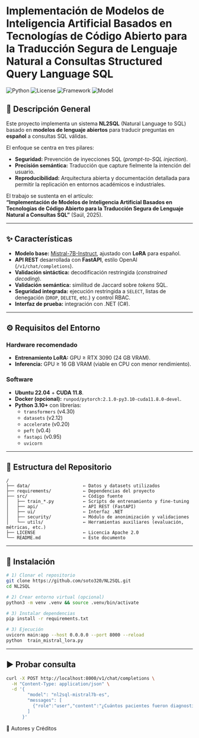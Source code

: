 # Implementación de Modelos de Inteligencia Artificial Basados en Tecnologías de Código Abierto para la Traducción Segura de Lenguaje Natural a Consultas Structured Query Language SQL
![Python](https://img.shields.io/badge/Python-3.10-blue)
![License](https://img.shields.io/badge/License-Apache%202.0-green)
![Framework](https://img.shields.io/badge/Framework-FastAPI-red)
![Model](https://img.shields.io/badge/Model-Mistral--7B-orange)


## 📖 Descripción General

Este proyecto implementa un sistema **NL2SQL** (Natural Language to SQL) basado en **modelos de lenguaje abiertos** para traducir preguntas en **español** a consultas SQL válidas.  

El enfoque se centra en tres pilares:

- **Seguridad:** Prevención de inyecciones SQL (*prompt-to-SQL injection*).  
- **Precisión semántica:** Traducción que capture fielmente la intención del usuario.  
- **Reproducibilidad:** Arquitectura abierta y documentación detallada para permitir la replicación en entornos académicos e industriales.  

El trabajo se sustenta en el artículo:  
**“Implementación de Modelos de Inteligencia Artificial Basados en Tecnologías de Código Abierto para la Traducción Segura de Lenguaje Natural a Consultas SQL”** (Saúl, 2025).

---
## ✨ Características

- **Modelo base:** [Mistral-7B-Instruct](https://huggingface.co/mistralai/Mistral-7B-Instruct-v0.1), ajustado con **LoRA** para español.  
- **API REST** desarrollada con **FastAPI**, estilo OpenAI (`/v1/chat/completions`).  
- **Validación sintáctica:** decodificación restringida (*constrained decoding*).  
- **Validación semántica:** similitud de Jaccard sobre *tokens* SQL.  
- **Seguridad integrada:** ejecución restringida a `SELECT`, listas de denegación (`DROP`, `DELETE`, etc.) y control RBAC.  
- **Interfaz de prueba:** integración con .NET (C#).  

---
## ⚙️ Requisitos del Entorno

### Hardware recomendado
- **Entrenamiento LoRA:** GPU ≥ RTX 3090 (24 GB VRAM).  
- **Inferencia:** GPU ≥ 16 GB VRAM (viable en CPU con menor rendimiento).  

### Software
- **Ubuntu 22.04** + **CUDA 11.8**.  
- **Docker (opcional):** `runpod/pytorch:2.1.0-py3.10-cuda11.8.0-devel`.  
- **Python 3.10+** con librerías:
  - `transformers` (v4.30)  
  - `datasets` (v2.12)  
  - `accelerate` (v0.20)  
  - `peft` (v0.4)  
  - `fastapi` (v0.95)  
  - `uvicorn`  

---
## 📂 Estructura del Repositorio

```text
/
├── data/                    ← Datos y datasets utilizados
├── requirements/            ← Dependencias del proyecto
├── src/                     ← Código fuente
│   ├── train_*.py           ← Scripts de entrenamiento y fine-tuning
│   ├── api/                 ← API REST (FastAPI)
│   ├── ui/                  ← Interfaz .NET
│   ├── security/            ← Módulo de anonimización y validaciones
│   └── utils/               ← Herramientas auxiliares (evaluación, métricas, etc.)
├── LICENSE                  ← Licencia Apache 2.0
└── README.md                ← Este documento
```
---
## 🚀 Instalación

```bash
# 1) Clonar el repositorio
git clone https://github.com/soto320/NL2SQL.git
cd NL2SQL

# 2) Crear entorno virtual (opcional)
python3 -m venv .venv && source .venv/bin/activate

# 3) Instalar dependencias
pip install -r requirements.txt

# 3) Ejecución
uvicorn main:app --host 0.0.0.0 --port 8000 --reload
python  train_mistral_lora.py
```
---
## ▶️ Probar consulta
```bash
curl -X POST http://localhost:8000/v1/chat/completions \
  -H "Content-Type: application/json" \
  -d '{
        "model": "nl2sql-mistral7b-es",
        "messages": [
          {"role":"user","content":"¿Cuántos pacientes fueron diagnosticados con diabetes en 2024?"}
        ]
      }'

```
👥 Autores y Créditos

